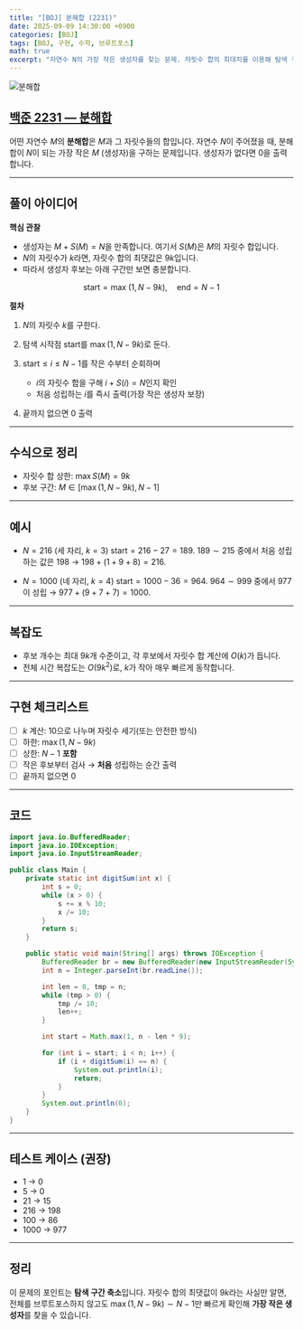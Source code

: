 ```yaml
---
title: "[BOJ] 분해합 (2231)"
date: 2025-09-09 14:30:00 +0900
categories: [BOJ]
tags: [BOJ, 구현, 수학, 브루트포스]
math: true
excerpt: "자연수 N의 가장 작은 생성자를 찾는 문제. 자릿수 합의 최대치를 이용해 탐색 구간을 크게 줄이는 아이디어."
---
```


![분해합](https://github.com/user-attachments/assets/787949dc-9907-4df2-9b27-dd9b6dbbd7d4)

## [백준 2231 — 분해합](https://www.acmicpc.net/problem/2231)

어떤 자연수 $M$의 **분해합**은 $M$과 그 자릿수들의 합입니다.
자연수 $N$이 주어졌을 때, 분해합이 $N$이 되는 가장 작은 $M$ (생성자)을 구하는 문제입니다.
생성자가 없다면 0을 출력합니다.

---

## 풀이 아이디어

**핵심 관찰**

* 생성자는 $M + S(M) = N$을 만족합니다. 여기서 $S(M)$은 $M$의 자릿수 합입니다.
* $N$의 자릿수가 $k$라면, 자릿수 합의 최댓값은 $9k$입니다.
* 따라서 생성자 후보는 아래 구간만 보면 충분합니다.

$$
\text{start}=\max\!\bigl(1,\,N-9k\bigr), \quad \text{end}=N-1
$$

**절차**

1. $N$의 자릿수 $k$를 구한다.
2. 탐색 시작점 $\text{start}$를 $\max(1, N-9k)$로 둔다.
3. $\text{start} \le i \le N-1$를 작은 수부터 순회하며

   * $i$의 자릿수 합을 구해 $i + S(i) = N$인지 확인
   * 처음 성립하는 $i$를 즉시 출력(가장 작은 생성자 보장)
4. 끝까지 없으면 0 출력

---

## 수식으로 정리

* 자릿수 합 상한: $\displaystyle \max S(M) = 9k$
* 후보 구간: $\displaystyle M \in \left[\max(1, N-9k),\, N-1\right]$

---

## 예시

* $N=216$ (세 자리, $k=3$)
  $\text{start} = 216 - 27 = 189$.
  $189 \sim 215$ 중에서 처음 성립하는 값은 $198$ → $198 + (1+9+8) = 216$.

* $N=1000$ (네 자리, $k=4$)
  $\text{start} = 1000 - 36 = 964$.
  $964 \sim 999$ 중에서 $977$이 성립 → $977 + (9+7+7) = 1000$.

---

## 복잡도

* 후보 개수는 최대 $9k$개 수준이고, 각 후보에서 자릿수 합 계산에 $O(k)$가 듭니다.
* 전체 시간 복잡도는 $O(9k^2)$로, $k$가 작아 매우 빠르게 동작합니다.

---

## 구현 체크리스트

* [ ] $k$ 계산: 10으로 나누며 자릿수 세기(또는 안전한 방식)
* [ ] 하한: $\max(1, N-9k)$
* [ ] 상한: $N-1$ **포함**
* [ ] 작은 후보부터 검사 → **처음** 성립하는 순간 출력
* [ ] 끝까지 없으면 0

---

## 코드

```java
import java.io.BufferedReader;
import java.io.IOException;
import java.io.InputStreamReader;

public class Main {
    private static int digitSum(int x) {
        int s = 0;
        while (x > 0) {
            s += x % 10;
            x /= 10;
        }
        return s;
    }

    public static void main(String[] args) throws IOException {
        BufferedReader br = new BufferedReader(new InputStreamReader(System.in));
        int n = Integer.parseInt(br.readLine());

        int len = 0, tmp = n;
        while (tmp > 0) {
            tmp /= 10;
            len++;
        }

        int start = Math.max(1, n - len * 9);

        for (int i = start; i < n; i++) {
            if (i + digitSum(i) == n) {
                System.out.println(i);
                return;
            }
        }
        System.out.println(0);
    }
}

```

---

## 테스트 케이스 (권장)

* 1 → 0
* 5 → 0
* 21 → 15
* 216 → 198
* 100 → 86
* 1000 → 977

---

## 정리

이 문제의 포인트는 **탐색 구간 축소**입니다.
자릿수 합의 최댓값이 $9k$라는 사실만 알면, 전체를 브루트포스하지 않고도
$\max(1, N-9k) \sim N-1$만 빠르게 확인해 **가장 작은 생성자**를 찾을 수 있습니다.
